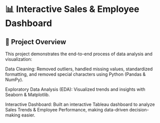# 📊 Interactive Sales & Employee Dashboard
## 📌 Project Overview

This project demonstrates the end-to-end process of data analysis and visualization:

Data Cleaning: Removed outliers, handled missing values, standardized formatting, and removed special characters using Python (Pandas & NumPy).

Exploratory Data Analysis (EDA): Visualized trends and insights with Seaborn & Matplotlib.

Interactive Dashboard: Built an interactive Tableau dashboard to analyze Sales Trends & Employee Performance, making data-driven decision-making easier.
